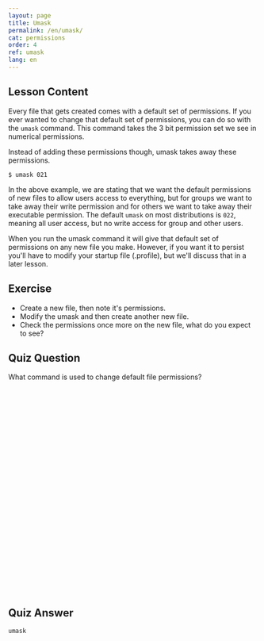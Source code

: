 ```yaml
---
layout: page
title: Umask
permalink: /en/umask/
cat: permissions
order: 4
ref: umask
lang: en
---
```


## Lesson Content

Every file that gets created comes with a default set of permissions. If you ever wanted to change that default set of permissions, you can do so with the `umask` command. This command takes the 3 bit permission set we see in numerical permissions. 

Instead of adding these permissions though, umask takes away these permissions. 

`$ umask 021`

In the above example, we are stating that we want the default permissions of new files to allow users access to everything, but for groups we want to take away their write permission and for others we want to take away their executable permission. The default `umask` on most distributions is `022`, meaning all user access, but no write access for group and other users.

When you run the umask command it will give that default set of permissions on any new file you make. However, if you want it to persist you'll have to modify your startup file (.profile), but we'll discuss that in a later lesson.

## Exercise

* Create a new file, then note it's permissions.
* Modify the umask and then create another new file.
* Check the permissions once more on the new file, what do you expect to see?

## Quiz Question

What command is used to change default file permissions? 
<br /><br /><br /><br /><br /><br /><br /><br /><br /><br /><br /><br /><br /><br /><br /><br /><br /><br /><br /><br /><br /><br /><br /><br /><br /><br /> 
## Quiz Answer

`umask`